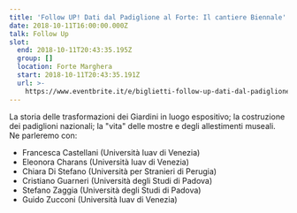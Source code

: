 ```yaml
---
title: 'Follow UP! Dati dal Padiglione al Forte: Il cantiere Biennale'
date: 2018-10-11T16:00:00.000Z
talk: Follow Up
slot:
  end: 2018-10-11T20:43:35.195Z
  group: []
  location: Forte Marghera
  start: 2018-10-11T20:43:35.191Z
  url: >-
    https://www.eventbrite.it/e/biglietti-follow-up-dati-dal-padiglione-al-forte-il-cantiere-biennale-51215275267#
---
```

La storia delle trasformazioni dei Giardini in luogo espositivo; la costruzione dei padiglioni nazionali; la "vita" delle mostre e degli allestimenti museali. Ne parleremo con:



* Francesca Castellani (Università Iuav di Venezia)
* Eleonora Charans (Università Iuav di Venezia)
* Chiara Di Stefano (Università per Stranieri di Perugia)
* Cristiano Guarneri (Università degli Studi di Padova)
* Stefano Zaggia (Università degli Studi di Padova)
* Guido Zucconi (Università Iuav di Venezia)

